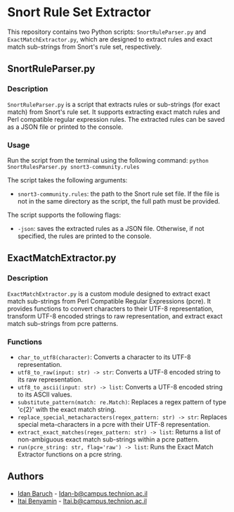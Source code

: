 # Snort Rule Set Extractor

This repository contains two Python scripts: `SnortRuleParser.py` and `ExactMatchExtractor.py`, which are designed to extract rules and exact match sub-strings from Snort's rule set, respectively.

## SnortRuleParser.py

### Description
`SnortRuleParser.py` is a script that extracts rules or sub-strings (for exact match) from Snort's rule set. It supports extracting exact match rules and Perl compatible regular expression rules. The extracted rules can be saved as a JSON file or printed to the console.

### Usage
Run the script from the terminal using the following command: `python SnortRulesParser.py snort3-community.rules`

The script takes the following arguments:
- `snort3-community.rules`: the path to the Snort rule set file. 
If the file is not in the same directory as the script, the full path must be provided.

The script supports the following flags:
- `-json`: saves the extracted rules as a JSON file. Otherwise, if not specified, the rules are printed to the console.

## ExactMatchExtractor.py

### Description
`ExactMatchExtractor.py` is a custom module designed to extract exact match sub-strings from Perl Compatible Regular Expressions (pcre). It provides functions to convert characters to their UTF-8 representation, transform UTF-8 encoded strings to raw representation, and extract exact match sub-strings from pcre patterns.

### Functions
- `char_to_utf8(character)`: Converts a character to its UTF-8 representation.
- `utf8_to_raw(input: str) -> str`: Converts a UTF-8 encoded string to its raw representation.
- `utf8_to_ascii(input: str) -> list`: Converts a UTF-8 encoded string to its ASCII values.
- `substitute_pattern(match: re.Match)`: Replaces a regex pattern of type 'c{2}' with the exact match string.
- `replace_special_metacharacters(regex_pattern: str) -> str`: Replaces special meta-characters in a pcre with their UTF-8 representation.
- `extract_exact_matches(regex_pattern: str) -> list`: Returns a list of non-ambiguous exact match sub-strings within a pcre pattern.
- `run(pcre_string: str, flag='raw') -> list`: Runs the Exact Match Extractor functions on a pcre string.

## Authors
- [Idan Baruch](https://github.com/idanbaru)  - Idan-b@campus.technion.ac.il
- [Itai Benyamin](https://github.com/Itai-b) - Itai.b@campus.technion.ac.il
